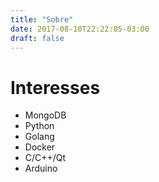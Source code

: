 ```yaml
---
title: "Sobre"
date: 2017-08-10T22:22:05-03:00
draft: false
---
```


# Interesses

- MongoDB
- Python
- Golang
- Docker
- C/C++/Qt
- Arduino
